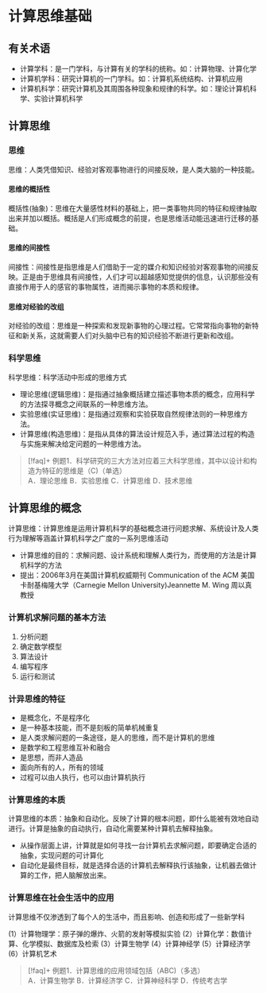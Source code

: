 # 计算思维基础

## 有关术语

- 计算学科：是一门学科，与计算有关的学科的统称。如：计算物理、计算化学
- 计算机学科：研究计算机的一门学科。如：计算机系统结构、计算机应用
- 计算机科学：研究计算机及其周围各种现象和规律的科学。如：理论计算机科学、实验计算机科学

## 计算思维

### 思维
思维：人类凭借知识、经验对客观事物进行的间接反映，是人类大脑的一种技能。

#### 思维的概括性
概括性(抽象)：思维在大量感性材料的基础上，把一类事物共同的特征和规律抽取出来并加以概括。概括是人们形成概念的前提，也是思维活动能迅速进行迁移的基础。

#### 思维的间接性

间接性：间接性是指思维是人们借助于一定的媒介和知识经验对客观事物的间接反映。正是由于思维具有间接性，人们才可以超越感知觉提供的信息，认识那些没有直接作用于人的感官的事物属性，进而揭示事物的本质和规律。

#### 思维对经验的改组
对经验的改组：思维是一种探索和发现新事物的心理过程。它常常指向事物的新特征和新关系，这就需要人们对头脑中已有的知识经验不断进行更新和改组。

### 科学思维
科学思维：科学活动中形成的思维方式
- 理论思维(逻辑思维)：是指通过抽象概括建立描述事物本质的概念，应用科学的方法探寻概念之间联系的一种思维方法。
- 实验思维(实证思维)：是指通过观察和实验获取自然规律法则的一种思维方法。
- 计算思维(构造思维)：是指从具体的算法设计规范入手，通过算法过程的构造与实施来解决给定问题的一种思维方法。

>[!faq]+ 例题1．科学研究的三大方法对应着三大科学思维，其中以设计和构造为特征的思维是（C)（单选）</br> A．理论思维 B．实验思维 C．计算思维 D．技术思维

## 计算思维的概念


计算思维：计算思维是运用计算机科学的基础概念进行问题求解、系统设计及人类行为理解等涵盖计算机科学之广度的一系列思维活动
- 计算思维的目的：求解问题、设计系统和理解人类行为，而使用的方法是计算机科学的方法
- 提出：2006年3月在美国计算机权威期刊 Communication of the ACM 美国卡耐基梅隆大学（Carnegie Mellon University)Jeannette M. Wing 周以真 教授

### 计算机求解问题的基本方法

1. 分析问题
2. 确定数学模型
3. 算法设计
4. 编写程序
5. 运行和测试

### 计异思维的特征

- 是概念化，不是程序化
- 是一种基本技能，而不是刻板的简单机械重复
- 是人类求解问题的一条途径，是人的思维，而不是计算机的思维
- 是数学和工程思维互补和融合
- 是思想，而非人造品
- 面向所有的人，所有的领域
- 过程可以由人执行，也可以由计算机执行

### 计算思维的本质

计算思维的本质：抽象和自动化。反映了计算的根本问题，即什么能被有效地自动进行。计算是抽象的自动执行，自动化需要某种计算机去解释抽象。
- 从操作层面上讲，计算就是如何寻找一台计算机去求解问题，即要确定合适的抽象，实现问题的可计算化
- 自动化是最终目标，就是选择合适的计算机去解释执行该抽象，让机器去做计算的工作，把人脑解放出来。

### 计算思维在社会生活中的应用
计算思维不仅渗透到了每个人的生活中，而且影响、创造和形成了一些新学科

(1）计算物理学：原子弹的爆炸、火箭的发射等模拟实验
(2）计算化学：数值计算、化学模拟、数据库及检索
(3）计算生物学
(4）计算神经学
(5）计算经济学
(6）计算机艺术

>[!faq]+ 例题1．计算思维的应用领域包括（ABC)（多选）</br>A．计算生物学 B．计算经济学 C．计算神经科学 D．传统考古学


